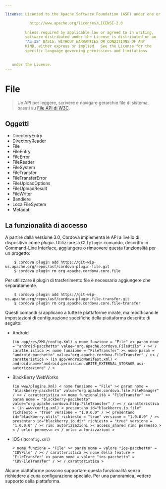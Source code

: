 ```yaml
---

license: Licensed to the Apache Software Foundation (ASF) under one or more contributor license agreements. See the NOTICE file distributed with this work for additional information regarding copyright ownership. The ASF licenses this file to you under the Apache License, Version 2.0 (the "License"); you may not use this file except in compliance with the License. You may obtain a copy of the License at

           http://www.apache.org/licenses/LICENSE-2.0
    
         Unless required by applicable law or agreed to in writing,
         software distributed under the License is distributed on an
         "AS IS" BASIS, WITHOUT WARRANTIES OR CONDITIONS OF ANY
         KIND, either express or implied.  See the License for the
         specific language governing permissions and limitations
    

   under the License.
---
```


# File

> Un'API per leggere, scrivere e navigare gerarchie file di sistema, basati su [File API di W3C][1].

 [1]: http://www.w3.org/TR/FileAPI

## Oggetti

*   DirectoryEntry
*   DirectoryReader
*   File
*   FileEntry
*   FileError
*   FileReader
*   FileSystem
*   FileTransfer
*   FileTransferError
*   FileUploadOptions
*   FileUploadResult
*   FileWriter
*   Bandiere
*   LocalFileSystem
*   Metadati

## La funzionalità di accesso

A partire dalla versione 3.0, Cordova implementa le API a livello di dispositivo come *plugin*. Utilizzare la CLI `plugin` comando, descritto in Command-Line Interface, aggiungere o rimuovere questa funzionalità per un progetto:

        $ cordova plugin add https://git-wip-us.apache.org/repos/asf/cordova-plugin-file.git
        $ cordova plugin rm org.apache.cordova.core.file
    

Per utilizzare il plugin di trasferimento file è necessario aggiungere che separatamente.

        $ cordova plugin add https://git-wip-us.apache.org/repos/asf/cordova-plugin-file-transfer.git
        $ cordova plugin rm org.apache.cordova.core.file-transfer
    

Questi comandi si applicano a tutte le piattaforme mirate, ma modificano le impostazioni di configurazione specifiche della piattaforma descritte di seguito:

*   Android
    
        (in app/res/XML/config.Xml) < nome funzione = "File" >< param nome = "android-pacchetto" value="org.apache.cordova.FileUtils" / >< / caratteristica >< nome funzione = "FileTransfer" >< nome param = "android-pacchetto" value="org.apache.cordova.FileTransfer" / >< / caratteristica > (in app/AndroidManifest.xml) < android:name="android.permission.WRITE_EXTERNAL_STORAGE usi-autorizzazione" / >
        

*   BlackBerry WebWorks
    
        (in www/plugins.Xml) < nome funzione = "File" >< param nome = "blackberry-pacchetto" value="org.apache.cordova.file.FileManager" / >< / caratteristica >< nome funzionalità = "FileTransfer" >< param nome = "blackberry-pacchetto" value="org.apache.cordova.http.FileTransfer" / >< / caratteristica > (in www/config.xml) < presentano id="blackberry.io.file" richiesto = "true" versione = "1.0.0.0" / >< presentano id="blackberry.utils" richiesto = "true" versione = "1.0.0.0" / >< presentano id="blackberry.io.dir" richiesto = "true" versione = "1.0.0.0" / >< rim: autorizzazioni >< access_shared rim: permesso > < / orlo: permesso >< / orlo: autorizzazioni >
        

*   iOS (in`config.xml`)
    
        < nome funzione = "File" >< param nome = valore "ios-pacchetto" = "CDVFile" / >< / caratteristica >< nome della feature = "FileTransfer" >< param nome = valore "ios-pacchetto" = "CDVFileTransfer" / >< / caratteristica >
        

Alcune piattaforme possono supportare questa funzionalità senza richiedere alcuna configurazione speciale. Per una panoramica, vedere supporto della piattaforma.